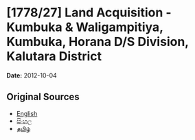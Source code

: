 # [1778/27] Land Acquisition - Kumbuka & Waligampitiya, Kumbuka, Horana D/S Division, Kalutara District

**Date:** 2012-10-04

## Original Sources

- [English](https://documents.gov.lk/view/extra-gazettes/2012/10/1778-27_E.pdf)
- [සිංහල](https://documents.gov.lk/view/extra-gazettes/2012/10/1778-27_S.pdf)
- [தமிழ்](https://documents.gov.lk/view/extra-gazettes/2012/10/1778-27_T.pdf)

